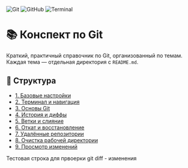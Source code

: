 ![Git](https://img.shields.io/badge/Git-F05032?style=for-the-badge&logo=git&logoColor=white)
![GitHub](https://img.shields.io/badge/GitHub-181717?style=for-the-badge&logo=github&logoColor=white)
![Terminal](https://img.shields.io/badge/Terminal-4D4D4D?style=for-the-badge&logo=windows-terminal&logoColor=white)

# 📚 Конспект по Git

Краткий, практичный справочник по Git, организованный по темам. Каждая тема — отдельная директория с `README.md`.

## 📁 Структура

- [1. Базовые настройки](./1%20Базовые%20настройки/README.md)
- [2. Терминал и навигация](./2%20Терминал%20и%20навигация/README.md)
- [3. Основы Git](./3%20Основы%20git/README.md)
- [4. История и диффы](./4%20История%20и%20диффы/README.md)
- [5. Ветки и слияние](./5%20Ветки%20и%20слияние/README.md)
- [6. Откат и восстановление](./6%20Откат%20и%20восстановление/README.md)
- [7. Удалённые репозитории](./7%20Удалённые%20репозитории/README.md)
- [8. Очистка рабочей директории](./8%20Очистка%20рабочей%20директории/README.md)
- [9. Просмотр изменений](./9%20Просмотр%20изменений/README.md)

Тестовая строка для првоерки git diff - изменения